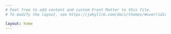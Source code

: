 ```yaml
---
# Feel free to add content and custom Front Matter to this file.
# To modify the layout, see https://jekyllrb.com/docs/themes/#overriding-theme-defaults

layout: home
---
```


<html lang="en">
<head>
  <meta charset="UTF-8">
  <title>Raheem Barnett | Scientist + Artist<title>
</head>
<body>
  <h1>TBD</h1>
  <script src="{{ base.url | prepend: site.url }}/assets/test.js"></script>
</body>
</html>